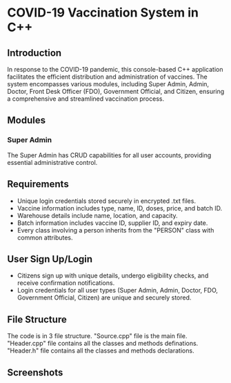   <h1>COVID-19 Vaccination System in C++</h1>

  <h2>Introduction</h2>

  <p>In response to the COVID-19 pandemic, this console-based C++ application facilitates the efficient distribution and administration of vaccines. The system encompasses various modules, including Super Admin, Admin, Doctor, Front Desk Officer (FDO), Government Official, and Citizen, ensuring a comprehensive and streamlined vaccination process.</p>

  <h2>Modules</h2>

  <h3>Super Admin</h3>

  <p>The Super Admin has CRUD capabilities for all user accounts, providing essential administrative control.</p>

  <h2>Requirements</h2>

  <ul>
        <li>Unique login credentials stored securely in encrypted .txt files.</li>
        <li>Vaccine information includes type, name, ID, doses, price, and batch ID.</li>
        <li>Warehouse details include name, location, and capacity.</li>
        <li>Batch information includes vaccine ID, supplier ID, and expiry date.</li>
        <li>Every class involving a person inherits from the "PERSON" class with common attributes.</li>
  </ul>

   <h2>User Sign Up/Login</h2>

  <ul>
        <li>Citizens sign up with unique details, undergo eligibility checks, and receive confirmation notifications.</li>
        <li>Login credentials for all user types (Super Admin, Admin, Doctor, FDO, Government Official, Citizen) are unique and securely stored.</li>
    </ul>

   <h2>File Structure</h2>
    The code is in 3 file structure.
    "Source.cpp" file is the main file.
    "Header.cpp" file contains all the classes and methods definations.
    "Header.h" file contains all the classes and methods declarations.
  <h2>Screenshots</h2>
